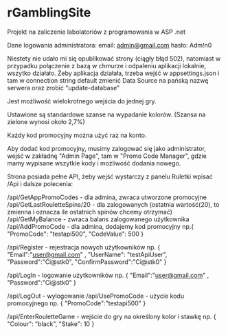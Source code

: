 # rGamblingSite

Projekt na zaliczenie labolatoriów z programowania w ASP .net

Dane logowania administratora: email: admin@gmail.com hasło: Adm!n0

Niestety nie udało mi się opublikować strony (ciągły błąd 502), natomiast w przypadku połączenie z bazą w chmurze i odpaleniu aplikacji lokalnie, wszytko działało.
Żeby aplikacja działała, trzeba wejść w appsettings.json i tam w connection string default zmienić Data Source na pańską nazwę serwera oraz zrobić "update-database"

Jest możliwość wielokrotnego wejścia do jednej gry.

Ustawione są standardowe szanse na wypadanie kolorów. (Szansa na zielone wynosi około 2,7%)

Każdy kod promocyjny można użyć raz na konto.

Aby dodać kod promocyjny, musimy zalogować się jako administrator, wejść w zakładnę "Admin Page", tam w "Promo Code Manager", gdzie mamy wypisane wszytkie kody i możliwość dodania nowego.

Strona posiada pełne API, żeby wejść wystarczy z panelu Ruletki wpisać /Api i dalsze polecenia:

/api/GetAppPromoCodes - dla admina, zwraca utworzone promocyjne
/api/GetLastRouletteSpins/20 - dla zalogowanych (ostatnia wartość(20), to zmienna i oznacza ile ostatnich spinów chcemy otrzymać)
/api/GetMyBalance - zwraca balans zalogowanego użytkownika
/api/AddPromoCode - dla admina, dodajemy kod promocyjny np.{
                                                            "PromoCode": "testapi500",
                                                            "CodeValue": 500
                                                            }
                                                            
/api/Register - rejestracja nowych użytkowników np.    {
                                                      "Email":"user@gmail.com" ,
                                                      "UserName": "testApiUser",
                                                      "Password":"Ci@stk0",
                                                      "ConfirmPassword":"Ci@stk0"
                                                       }
                                                       
/api/LogIn - logowanie użytkowników  np. {
                                        "Email":"user@gmail.com" ,
                                        "Password":"Ci@stk0"
                                         }
                                         
/api/LogOut - wylogowanie
/api/UsePromoCode - użycie kodu promocyjnego np. {
                                                "PromoCode":"testapi500"
                                                 }
                                                 
/api/EnterRouletteGame - wejście do gry na określony kolor i stawkę np. {
                                                                        "Colour": "black",
                                                                        "Stake": 10
                                                                        }


